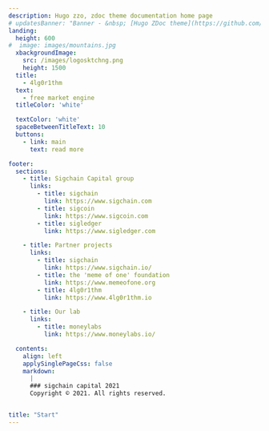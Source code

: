 ```yaml
---
description: Hugo zzo, zdoc theme documentation home page
# updatesBanner: "Banner - &nbsp; [Hugo ZDoc theme](https://github.com/zzossig/hugo-theme-zdoc) &nbsp; just arrived"
landing:
  height: 600
#  image: images/mountains.jpg
  xbackgroundImage:
    src: /images/logosktchng.png
    height: 1500
  title:
    - 4lg0r1thm
  text:
    - free market engine
  titleColor: 'white'

  textColor: 'white'
  spaceBetweenTitleText: 10
  buttons:
    - link: main
      text: read more

footer:
  sections:
    - title: Sigchain Capital group
      links:
        - title: sigchain
          link: https://www.sigchain.com
        - title: sigcoin
          link: https://www.sigcoin.com
        - title: sigledger
          link: https://www.sigledger.com

    - title: Partner projects
      links:
        - title: sigchain
          link: https://www.sigchain.io/
        - title: the 'meme of one' foundation
          link: https://www.memeofone.org
        - title: 4lg0r1thm
          link: https://www.4lg0r1thm.io

    - title: Our lab
      links:
        - title: moneylabs
          link: https://www.moneylabs.io/

  contents:
    align: left
    applySinglePageCss: false
    markdown:
      |
      ### sigchain capital 2021
      Copyright © 2021. All rights reserved.


title: "Start"
---
```

